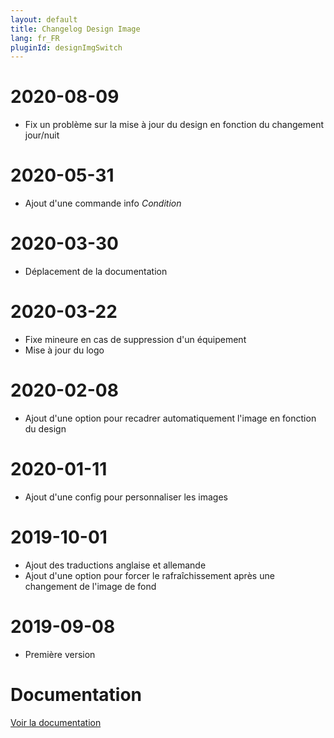```yaml
---
layout: default
title: Changelog Design Image
lang: fr_FR
pluginId: designImgSwitch
---
```


# 2020-08-09

- Fix un problème sur la mise à jour du design en fonction du changement jour/nuit

# 2020-05-31

- Ajout d'une commande info _Condition_

# 2020-03-30

- Déplacement de la documentation

# 2020-03-22

- Fixe mineure en cas de suppression d'un équipement
- Mise à jour du logo

# 2020-02-08

- Ajout d'une option pour recadrer automatiquement l'image en fonction du design

# 2020-01-11

- Ajout d'une config pour personnaliser les images

# 2019-10-01

- Ajout des traductions anglaise et allemande
- Ajout d'une option pour forcer le rafraîchissement après une changement de l'image de fond

# 2019-09-08

- Première version

# Documentation

[Voir la documentation]({{site.baseurl}}/{{page.pluginId}}/{{page.lang}})
